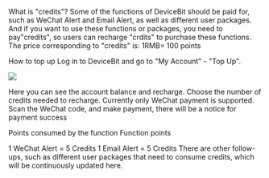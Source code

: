 What is "credits"?
Some of the functions of DeviceBit should be paid for, such as WeChat Alert and Email Alert, as well as different user packages. And if you want to use these functions or packages, you need to pay"credits", so users can recharge "crdits" to purchase these functions. The price corresponding to "credits" is:
1RMB= 100 points

How to top up
Log in to DeviceBit and go to "My Account" - "Top Up".

![](https://leweidoc.oss-cn-hangzhou.aliyuncs.com/lewei50/img/devicebitmanual-xj-20180930-60.jpg)

Here you can see the account balance and recharge. Choose the number of credits needed to recharge. Currently only WeChat payment is supported. Scan the WeChat code, and make payment, there will be a notice for payment success


Points consumed by the function
Function points

1 WeChat Alert = 5 Credits
1 Email Alert = 5 Credits
There are other follow-ups, such as different user packages that need to consume credits, which will be continuously updated here.

[60]: https://leweidoc.oss-cn-hangzhou.aliyuncs.com/lewei50/img/devicebitmanual-xj-20180930-60.jpg
